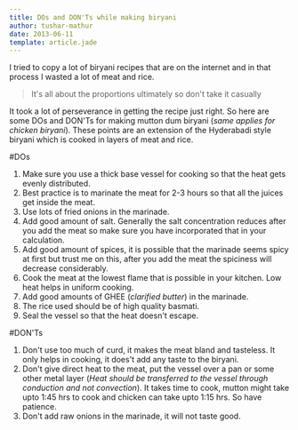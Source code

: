 ```yaml
---
title: DOs and DON'Ts while making biryani
author: tushar-mathur
date: 2013-06-11
template: article.jade
---
```

I tried to copy a lot of biryani recipes that are on the internet and in that process I wasted a lot of meat and rice.

>It's all about the proportions ultimately so don't take it casually

It took a lot of perseverance in getting the recipe just right. So here are some DOs and DON'Ts for making  mutton dum biryani (*same applies for chicken biryani*). These points are an extension of the Hyderabadi style biryani which is cooked in layers of meat and rice.

#DOs
1. Make sure you use a thick base vessel for cooking so that the heat gets evenly distributed.
2. Best practice is to marinate the meat for 2-3 hours so that all the juices get inside the meat.
3. Use lots of fried onions in the marinade.
4. Add good amount of salt. Generally the salt concentration reduces after you add the meat so make sure you have incorporated that in your calculation.
5. Add good amount of spices, it is possible that the marinade seems spicy at first but trust me on this, after you add the meat the spiciness will decrease considerably.
6. Cook the meat at the lowest flame that is possible in your kitchen. Low heat helps in uniform cooking.
7. Add good amounts of GHEE (*clarified butter*) in the marinade.
8. The rice used should be of high quality basmati.
9. Seal the vessel so that the heat doesn't escape.


#DON'Ts
1. Don't use too much of curd, it makes the meat bland and tasteless. It only helps in cooking, it does't add any taste to the biryani.
2. Don't give direct heat to the meat, put the vessel over a pan or some other metal layer (*Heat should be transferred to the vessel through conduction and not convection*). It takes time to cook, mutton might take upto 1:45 hrs to cook and chicken can take upto 1:15 hrs. So have patience.
3. Don't add raw onions in the marinade, it will not taste good.